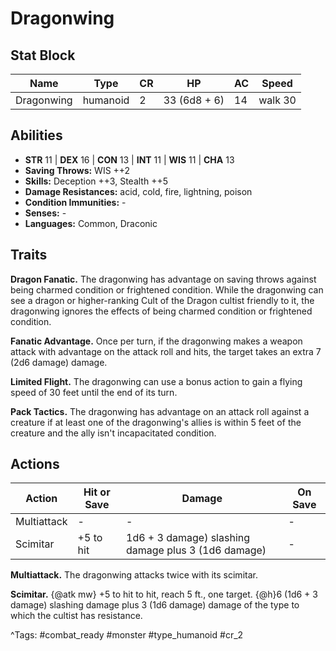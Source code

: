 # Dragonwing

## Stat Block

| Name | Type | CR | HP | AC | Speed |
|------|------|----|----|----|-------|
| Dragonwing | humanoid | 2 | 33 (6d8 + 6) | 14 | walk 30 |

## Abilities

- **STR** 11 | **DEX** 16 | **CON** 13 | **INT** 11 | **WIS** 11 | **CHA** 13
- **Saving Throws:** WIS ++2  
- **Skills:** Deception ++3, Stealth ++5  
- **Damage Resistances:** acid, cold, fire, lightning, poison  
- **Condition Immunities:** -  
- **Senses:** -  
- **Languages:** Common, Draconic

## Traits

**Dragon Fanatic.** The dragonwing has advantage on saving throws against being charmed condition or frightened condition. While the dragonwing can see a dragon or higher-ranking Cult of the Dragon cultist friendly to it, the dragonwing ignores the effects of being charmed condition or frightened condition.

**Fanatic Advantage.** Once per turn, if the dragonwing makes a weapon attack with advantage on the attack roll and hits, the target takes an extra 7 (2d6 damage) damage.

**Limited Flight.** The dragonwing can use a bonus action to gain a flying speed of 30 feet until the end of its turn.

**Pack Tactics.** The dragonwing has advantage on an attack roll against a creature if at least one of the dragonwing's allies is within 5 feet of the creature and the ally isn't incapacitated condition.


## Actions

| Action | Hit or Save | Damage | On Save |
|--------|--------------|--------|----------|
| Multiattack | - | - | - |
| Scimitar | +5 to hit | 1d6 + 3 damage) slashing damage plus 3 (1d6 damage) | - |

**Multiattack.** The dragonwing attacks twice with its scimitar.

**Scimitar.** {@atk mw} +5 to hit to hit, reach 5 ft., one target. {@h}6 (1d6 + 3 damage) slashing damage plus 3 (1d6 damage) damage of the type to which the cultist has resistance.


^Tags: #combat_ready #monster #type_humanoid #cr_2